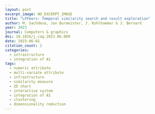 ```yaml
---
layout: post
excerpt_image: NO_EXCERPT_IMAGE
title: "LFPeers: Temporal similarity search and result exploration"
author: M. Sachdeva, Jan Burmeister, J. Kohlhammer & J. Bernard
year: 2023
journal: Computers & graphics
doi: 10.1016/j.cag.2023.06.009
date: 2023-06-01
citation_count: 2
categories:
  - infrastructure
  - integration of AI
tags:
  - numeric attribute
  - multi-variate attribute
  - infrastructure
  - similarity measure
  - 2D chart
  - interactive system
  - integration of AI
  - clustering
  - dimensionality reduction
---
```

